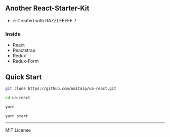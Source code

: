 ## Another React-Starter-Kit
- :fire: Created with RAZZLEEEEE..!

### Inside
- React
- Reactstrap
- Redux
- Redux-Form

## Quick Start

```bash
git clone https://github.com/umitalp/ua-react.git

```
```bash
cd ua-react

```

```bash
yarn

```

```bash
yarn start

```

---
MIT License

